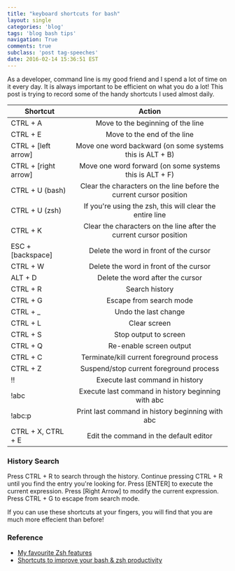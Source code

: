 ```yaml
---
title: "keyboard shortcuts for bash"
layout: single
categories: 'blog'
tags: 'blog bash tips'
navigation: True
comments: true
subclass: 'post tag-speeches'
date: 2016-02-14 15:36:51 EST
---
```


As a developer, command line is my good friend and I spend a lot of time on it every day. It is always important to be efficient on what you do a lot! This post is trying to record some of the handy shortcuts I used almost daily.

| Shortcut                  | Action                                                               |
| ------------------------- |:--------------------------------------------------------------------:|
| CTRL + A                  |  Move to the beginning of the line                                   |
| CTRL + E                  |  Move to the end of the line                                         |
| CTRL + [left arrow]       |  Move one word backward (on some systems this is ALT + B)            |
| CTRL + [right arrow]      |  Move one word forward (on some systems this is ALT + F)             |
| CTRL + U (bash)           |  Clear the characters on the line before the current cursor position |
| CTRL + U (zsh)            |  If you're using the zsh, this will clear the entire line            |
| CTRL + K                  |  Clear the characters on the line after the current cursor position  |
| ESC + [backspace]         |  Delete the word in front of the cursor                              |
| CTRL + W                  |  Delete the word in front of the cursor                              |
| ALT + D                   |  Delete the word after the cursor                                    |
| CTRL + R                  |  Search history                                                      |
| CTRL + G                  |  Escape from search mode                                             |
| CTRL + _                  |  Undo the last change                                                |
| CTRL + L                  |  Clear screen                                                        |
| CTRL + S                  |  Stop output to screen                                               |
| CTRL + Q                  |  Re-enable screen output                                             |
| CTRL + C                  |  Terminate/kill current foreground process                           |
| CTRL + Z                  |  Suspend/stop current foreground process                             |
| !!                        |  Execute last command in history                                     |
| !abc                      |  Execute last command in history beginning with abc                  |
| !abc:p                    |  Print last command in history beginning with abc                    |
| CTRL + X, CTRL + E        |  Edit the command in the default editor                              |

### History Search

Press CTRL + R to search through the history. Continue pressing CTRL + R until you find the entry you're looking for. Press [ENTER] to execute the current expression. Press [Right Arrow] to modify the current expression. Press CTRL + G to escape from search mode.

If you can use these shortcuts at your fingers, you will find that you are much more effecient than before!

### Reference

- [My favourite Zsh features](http://code.joejag.com/2014/why-zsh.html)
- [Shortcuts to improve your bash & zsh productivity](http://www.geekmind.net/2011/01/shortcuts-to-improve-your-bash-zsh.html)
